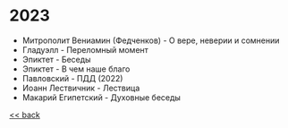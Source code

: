 # 2023

- Митрополит Вениамин (Федченков) - О вере, неверии и сомнении
- Гладуэлл - Переломный момент
- Эпиктет - Беседы
- Эпиктет - В чем наше благо
- Павловский - ПДД (2022)
- Иоанн Лествичник - Лествица
- Макарий Египетский - Духовные беседы

[<< back](README.md)
